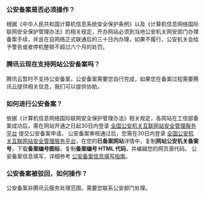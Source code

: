 ### 公安备案是否必须操作？
根据《中华人民共和国计算机信息系统安全保护条例》以及《计算机信息网络国际联网安全保护管理办法》的相关规定，开办网站必须到当地公安机关网安部门办理备案手续，并且在自网络正式联通后的三十日内办理，如果不履行，公安机关会给予警告或者停机整顿不超过六个月的处罚。

### 腾讯云现在支持网站公安备案吗？
腾讯云暂时不支持公安备案，公安备案需要您自行完成，如果您在备案过程需要腾讯云提供相关信息，我们可以提供协助。

### 如何进行公安备案？
依据《计算机信息网络国际联网安全保护管理办法》相关规定，各网站在工信部备案成功后，需在网站开通之日起30日内登录 [全国公安机关互联网站安全管理服务平台](http://www.beian.gov.cn/portal/index) 提交公安备案申请。
公安备案审核通过后，您需在30日内登录 [全国公安机关互联网站安全管理服务平台](http://www.beian.gov.cn/portal/index)，在您的**已备案网站**详情中，复制**网站公安机关备案号**，下载**备案编号图标**，复制**备案编号 HTML 代码**，并编辑您的网页源代码。
公安备案信息填写，详细参考 [公安备案信息填写指南](https://cloud.tencent.com/document/product/243/19142)。

### 公安备案被驳回，如何操作？
公安备案非腾讯云服务处理范围，需要您联系公安部门处理。
